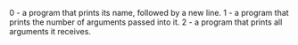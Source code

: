 0 - a program that prints its name, followed by a new line.
1 - a program that prints the number of arguments passed into it.
2 -  a program that prints all arguments it receives.
